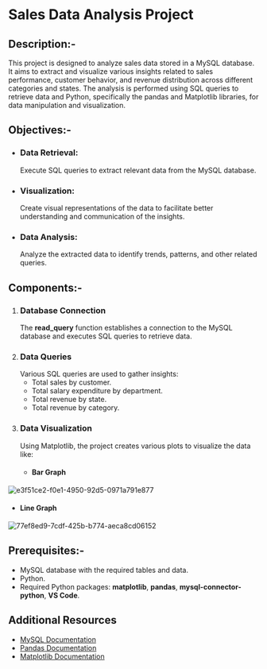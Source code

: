   # Sales Data Analysis Project
## Description:-
This project is designed to analyze sales data stored in a MySQL database. It aims to extract and visualize various insights related to sales performance, customer behavior, and revenue distribution across different categories and states. The analysis is performed using SQL queries to retrieve data and Python, specifically the pandas and Matplotlib libraries, for data manipulation and visualization.

## Objectives:-
* ### Data Retrieval:
  Execute SQL queries to extract relevant data from the MySQL database.
* ### Visualization:
  Create visual representations of the data to facilitate better understanding and communication of the insights.
* ### Data Analysis:
  Analyze the extracted data to identify trends, patterns, and other related queries.

## Components:-
1. ### Database Connection
   The **read_query** function establishes a connection to the MySQL database and executes SQL queries to retrieve data.
2. ### Data Queries
   Various SQL queries are used to gather insights:
   * Total sales by customer.
   * Total salary expenditure by department.
   * Total revenue by state.
   * Total revenue by category.
3. ### Data Visualization
   Using Matplotlib, the project creates various plots to visualize the data like:
   * #### Bar Graph
![e3f51ce2-f0e1-4950-92d5-0971a791e877](https://github.com/Yaashwant99/Ecommerce_analysis/assets/141301524/a997e801-79d3-4bdc-a082-0faa3664383a)

   * #### Line Graph
 ![77ef8ed9-7cdf-425b-b774-aeca8cd06152](https://github.com/Yaashwant99/Ecommerce_analysis/assets/141301524/ee0a36bd-e063-4d78-9db9-967c614c3cf2)


## Prerequisites:-
* MySQL database with the required tables and data.
* Python.
* Required Python packages: **matplotlib**, **pandas**, **mysql-connector-python**, **VS Code**.


## Additional Resources
* [MySQL Documentation](https://dev.mysql.com/doc/)
* [Pandas Documentation](https://pandas.pydata.org/docs/)
* [Matplotlib Documentation](https://matplotlib.org/stable/index.html)


   








